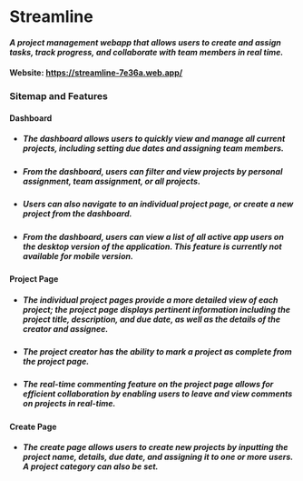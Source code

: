 # Streamline

#### _A project management webapp that allows users to create and assign tasks, track progress, and collaborate with team members in real time._ 

#### Website: https://streamline-7e36a.web.app/


### Sitemap and Features

#### Dashboard

  - ##### The dashboard allows users to quickly view and manage all current projects, including setting due dates and assigning team members.
  
  - ##### From the dashboard, users can filter and view projects by personal assignment, team assignment, or all projects.
  
  - ##### Users can also navigate to an individual project page, or create a new project from the dashboard.
  
  
  
  - ##### From the dashboard, users can view a list of all active app users on the desktop version of the application. This feature is currently not available for mobile version.
  
#### Project Page
  - ##### The individual project pages provide a more detailed view of each project; the project page displays pertinent information including the project title, description, and due date, as well as the details of the creator and assignee.
  
  - ##### The project creator has the ability to mark a project as complete from the project page.
  
  - ##### The real-time commenting feature on the project page allows for efficient collaboration by enabling users to leave and view comments on projects in real-time.

#### Create Page
  - ##### The create page allows users to create new projects by inputting the project name, details, due date, and assigning it to one or more users. A project category can also be set.
